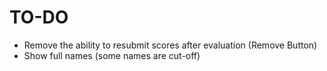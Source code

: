 # TO-DO

- Remove the ability to resubmit scores after evaluation (Remove Button)
- Show full names (some names are cut-off) 
